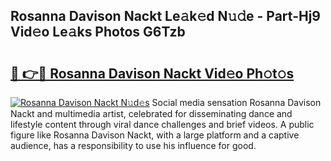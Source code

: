 ## Rosanna Davison Nackt Le𝚊k𝚎d N𝚞𝚍e - Part-Hj9 Vid𝚎o Le𝚊ks Photos G6Tzb

# <h2><a href="http://fb1gsy.evod.top/?m=Rosanna+Davison+Nackt">🔗 👉🔴 Rosanna Davison Nackt Vid𝚎o Ph𝚘t𝚘s</a></h2>

[![Rosanna Davison Nackt N𝚞d𝚎s](https://i.imgur.com/8V9OHl7.gif)](http://fb1gsy.evod.top/?m=Rosanna+Davison+Nackt)
Social media sensation Rosanna Davison Nackt and multimedia artist, celebrated for disseminating dance and lifestyle content through viral dance challenges and brief videos. A public figure like Rosanna Davison Nackt, with a large platform and a captive audience, has a responsibility to use his influence for good. 
